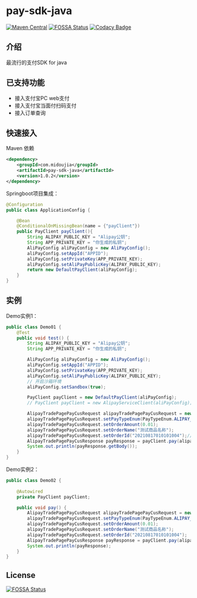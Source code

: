pay-sdk-java
=
[![Maven Central](https://img.shields.io/badge/maven--central-v1.0.2-green)](https://mvnrepository.com/artifact/com.midoujia/pay-sdk-java)
[![FOSSA Status](https://app.fossa.com/api/projects/git%2Bgithub.com%2Fmidoujia%2Fpay-sdk-java.svg?type=shield)](https://app.fossa.com/projects/git%2Bgithub.com%2Fmidoujia%2Fpay-sdk-java?ref=badge_shield)
[![Codacy Badge](https://api.codacy.com/project/badge/Grade/17833dfd82d34624ab5623d736bc376d)](https://app.codacy.com/gh/midoujia/pay-sdk-java/dashboard)

## 介绍 

最流行的支付SDK for java

## 已支持功能

- 接入支付宝PC web支付
- 接入支付宝当面付扫码支付
- 接入订单查询

## 快速接入

Maven 依赖
```xml
<dependency>
    <groupId>com.midoujia</groupId>
    <artifactId>pay-sdk-java</artifactId>
    <version>1.0.2</version>
</dependency>
```

Springboot项目集成：

```java
@Configuration
public class ApplicationConfig {

    @Bean
    @ConditionalOnMissingBean(name = {"payClient"})
    public PayClient payClient(){
        String ALIPAY_PUBLIC_KEY = "Alipay公钥";
        String APP_PRIVATE_KEY = "你生成的私钥";
        AliPayConfig aliPayConfig = new AliPayConfig();
        aliPayConfig.setAppId("APPID");
        aliPayConfig.setPrivateKey(APP_PRIVATE_KEY);
        aliPayConfig.setAliPayPublicKey(ALIPAY_PUBLIC_KEY);
        return new DefaultPayClient(aliPayConfig);
    }
}
```

## 实例
Demo实例1：
```java
public class Demo01 {
    @Test
    public void test() {
        String ALIPAY_PUBLIC_KEY = "Alipay公钥";
        String APP_PRIVATE_KEY = "你生成的私钥";

        AliPayConfig aliPayConfig = new AliPayConfig();
        aliPayConfig.setAppId("APPID");
        aliPayConfig.setPrivateKey(APP_PRIVATE_KEY);
        aliPayConfig.setAliPayPublicKey(ALIPAY_PUBLIC_KEY);
        // 开启沙箱环境
        aliPayConfig.setSandbox(true);

        PayClient payClient = new DefaultPayClient(aliPayConfig);
        // PayClient payClient = new AlipayServiceClient(aliPayConfig);

        AlipayTradePagePayCusRequest alipayTradePagePayCusRequest = new AlipayTradePagePayCusRequest();
        alipayTradePagePayCusRequest.setPayTypeEnum(PayTypeEnum.ALIPAY_PC);
        alipayTradePagePayCusRequest.setOrderAmount(0.01);
        alipayTradePagePayCusRequest.setOrderName("测试商品名称");
        alipayTradePagePayCusRequest.setOrderId("20210817010101004");// 订单号
        AlipayTradePagePayCusResponse payResponse = payClient.pay(alipayTradePagePayCusRequest);
        System.out.println(payResponse.getBody());
    }
}
```

Demo实例2：

```java
public class Demo02 {
    
    @Autowired
    private PayClient payClient;

    public void pay() {
        AlipayTradePagePayCusRequest alipayTradePagePayCusRequest = new AlipayTradePagePayCusRequest();
        alipayTradePagePayCusRequest.setPayTypeEnum(PayTypeEnum.ALIPAY_PC);
        alipayTradePagePayCusRequest.setOrderAmount(0.01);
        alipayTradePagePayCusRequest.setOrderName("测试商品名称");
        alipayTradePagePayCusRequest.setOrderId("20210817010101004");
        AlipayTradePagePayCusResponse payResponse = payClient.pay(alipayTradePagePayCusRequest);
        System.out.println(payResponse);
    }
}
```

## License

[![FOSSA Status](https://app.fossa.com/api/projects/git%2Bgithub.com%2Fmidoujia%2Fpay-sdk-java.svg?type=large)](https://app.fossa.com/projects/git%2Bgithub.com%2Fmidoujia%2Fpay-sdk-java?ref=badge_large)